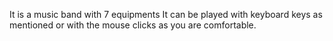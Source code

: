 It is a music band with 7 equipments 
It can be played with keyboard keys as mentioned or with the mouse clicks as you are comfortable.
